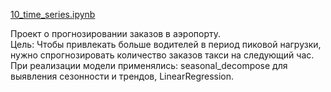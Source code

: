 [10]: https://github.com/ponandrew100/y_praktikum/blob/master/10_time_series/10_time_series.ipynb  

[10_time_series.ipynb][10]  

Проект о прогнозировании заказов в аэропорту.  
Цель: Чтобы привлекать больше водителей в период пиковой нагрузки, нужно спрогнозировать количество заказов такси на следующий час.  
При реализации модели применялись: seasonal_decompose для выявления сезонности и трендов, LinearRegression.
